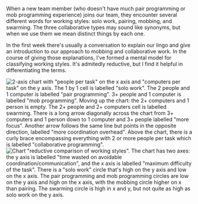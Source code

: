 When a new team member (who doesn't have much pair programming or mob
programming experience) joins our team, they encounter several different words
for working styles: solo work, pairing, mobbing, and swarming. The three
collaborative types may sound like synonyms, but when we use them we mean
distinct things by each one. 


In the first week there's usually a conversation to explain our lingo and give
an introduction to our approach to mobbing and collaborative work. In the course
of giving those explanations, I've formed a mental model for classifying working
styles. It's admitedly reductive, but I find it helpful in differentiating the
terms.

<div class='image-container'>
  <img
    src='/assets/blog/working-styles.png'
    alt='2-axis chart with "people per task" on the x axis and "computers per task" on the y axis. The 1 by 1 cell is labelled "solo work". The 2 people and 1 computer is labelled "pair programming". 3+ people and 1 computer is labelled "mob programming". Moving up the chart: the 2+ computers and 1 person is empty. The 2+ people and 2+ computers cell is labelled swarming. There is a long arrow diagonally across the chart from 3+ computers and 1 person down to 1 computer and 3+ people labelled "more focus". Another arrow follows the same line but points in the opposite direction, labelled "more coordination overhead". Above the chart, there is a curly brace encompassing everything with 2 or more people per task which is labelled "collaborative programming". '
    />
</div>

<div class='image-container'>
  <img
    src='/assets/blog/working-styles-comparison.png'
    alt='Chart &quot;reductive comparison of working styles&quot;. The chart has two axes: the y axis is labelled &quot;time wasted on avoidable coordination/communication&quot;, and the x axis is labelled &quot;maximum difficulty of the task&quot;. There is a &quot;solo work&quot; circle that&apos;s high on the y axis and low on the x axis. The pair programming and mob programming circles are low on the y axis and high on the x axis, with the mobbing circle higher on x than pairing. The swarming circle is high in x and y, but not quite as high as solo work on the y axis.'
    />
</div>
<br/>
